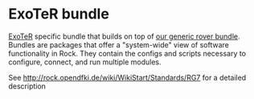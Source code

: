 # ExoTeR bundle

[ExoTeR](https://www.esa.int/ESA_Multimedia/Images/2019/01/ExoTeR_rover) specific bundle that builds on top of [our generic rover bundle](https://github.com/esa-prl/bundles-rover).
Bundles are packages that offer a "system-wide" view of software functionality in Rock.
They contain the configs and scripts necessary to configure, connect, and run multiple modules.

See http://rock.opendfki.de/wiki/WikiStart/Standards/RG7 for a detailed description
